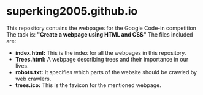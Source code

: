 # superking2005.github.io
This repository contains the webpages for the Google Code-in competition
The task is: **"Create a webpage using HTML and CSS"**
The files included are:
- **index.html:** This is the index for all the webpages in this repository.
- **Trees.html:** A webpage describing trees and their importance in our lives. 
- **robots.txt:** It specifies which parts of the website should be crawled by web crawlers.
- **trees.ico:** This is the favicon for the mentioned webpage.
